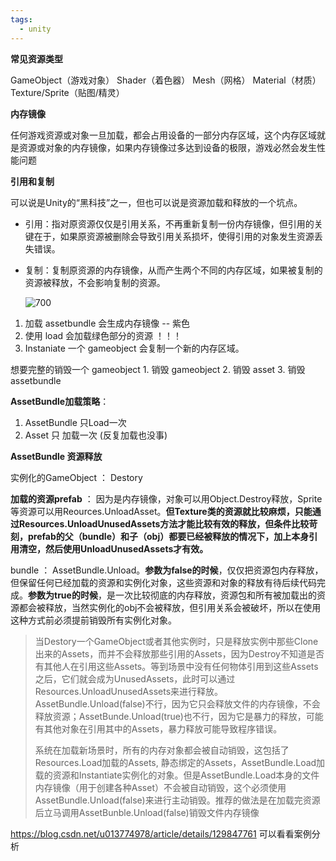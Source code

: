 ```yaml
---
tags:
  - unity
---
```

**常见资源类型**

GameObject（游戏对象）
Shader（着色器）
Mesh（网格）
Material（材质）
Texture/Sprite（贴图/精灵）

**内存镜像**

任何游戏资源或对象一旦加载，都会占用设备的一部分内存区域，这个内存区域就是资源或对象的内存镜像，如果内存镜像过多达到设备的极限，游戏必然会发生性能问题

**引用和复制**

可以说是Unity的“黑科技”之一，但也可以说是资源加载和释放的一个坑点。

- 引用：指对原资源仅仅是引用关系，不再重新复制一份内存镜像，但引用的关键在于，如果原资源被删除会导致引用关系损坏，使得引用的对象发生资源丢失错误。
- 复制：复制原资源的内存镜像，从而产生两个不同的内存区域，如果被复制的资源被释放，不会影响复制的资源。

  ![700](https://i-blog.csdnimg.cn/blog_migrate/bfa36b5f201cd88d9a9ae33b226830a8.jpeg)


1. 加载 assetbundle 会生成内存镜像 -- 紫色
2. 使用 load 会加载绿色部分的资源 ！！！
3. Instaniate 一个 gameobject 会复制一个新的内存区域。

想要完整的销毁一个 gameobject 1. 销毁 gameobject 2. 销毁 asset 3. 销毁 assetbundle

**AssetBundle加载策略**：
1. AssetBundle 只Load一次
2. Asset 只 加载一次 (反复加载也没事)

**AssetBundle 资源释放**

实例化的GameObject ： Destory

**加载的资源prefab** ： 因为是内存镜像，对象可以用Object.Destroy释放，Sprite等资源可以用Reources.UnloadAsset。**但Texture类的资源就比较麻烦，只能通过Resources.UnloadUnusedAssets方法才能比较有效的释放，但条件比较苛刻，prefab的父（bundle）和子（obj）都要已经被释放的情况下，加上本身引用清空，然后使用UnloadUnusedAssets才有效。**

bundle ： AssetBundle.Unload。**参数为false的时候**，仅仅把资源包内存释放，但保留任何已经加载的资源和实例化对象，这些资源和对象的释放有待后续代码完成。**参数为true的时候**，是一次比较彻底的内存释放，资源包和所有被加载出的资源都会被释放，当然实例化的obj不会被释放，但引用关系会被破坏，所以在使用这种方式前必须提前销毁所有实例化对象。


> 当Destory一个GameObject或者其他实例时，只是释放实例中那些Clone出来的Assets，而并不会释放那些引用的Assets，因为Destroy不知道是否有其他人在引用这些Assets。等到场景中没有任何物体引用到这些Assets之后，它们就会成为UnusedAssets，此时可以通过Resources.UnloadUnusedAssets来进行释放。AssetBundle.Unload(false)不行，因为它只会释放文件的内存镜像，不会释放资源；AssetBunde.Unload(true)也不行，因为它是暴力的释放，可能有其他对象在引用其中的Assets，暴力释放可能导致程序错误。
> 
> 系统在加载新场景时，所有的内存对象都会被自动销毁，这包括了Resources.Load加载的Assets, 静态绑定的Assets，AssetBundle.Load加载的资源和Instantiate实例化的对象。但是AssetBundle.Load本身的文件内存镜像（用于创建各种Asset）不会被自动销毁，这个必须使用AssetBundle.Unload(false)来进行主动销毁。推荐的做法是在加载完资源后立马调用AssetBunble.Unload(false)销毁文件内存镜像

https://blog.csdn.net/u013774978/article/details/129847761 可以看看案例分析
